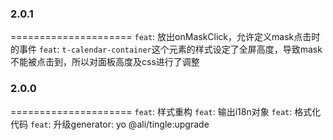 
### 2.0.1
=====================
`feat`: 放出onMaskClick，允许定义mask点击时的事件
`feat`: `t-calendar-container`这个元素的样式设定了全屏高度，导致mask不能被点击到，所以对面板高度及css进行了调整

### 2.0.0
=====================
`feat`: 样式重构
`feat`: 输出i18n对象
`feat`: 格式化代码
`feat`: 升级generator: yo @ali/tingle:upgrade